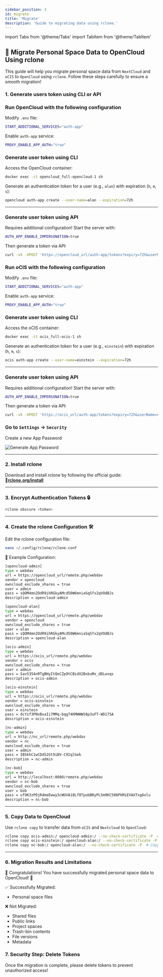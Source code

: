 ```yaml
---
sidebar_position: 3
id: migrate
title: 'Migrate'
description: 'Guide to migrating data using rclone.'
---
```


import Tabs from '@theme/Tabs'
import TabItem from '@theme/TabItem'

## 🚀 Migrate Personal Space Data to OpenCloud Using rclone

This guide will help you migrate personal space data from `NextCloud` and `oCIS` to `OpenCloud` using `rclone`. Follow these steps carefully to ensure a smooth migration!

### 1. Generate users token using CLI or API

<Tabs>
<TabItem value="opencloud" label="OpenCloud">

### Run OpenCloud with the following configuration

Modify `.env` file:

```bash
START_ADDITIONAL_SERVICES="auth-app"
```

Enable `auth-app` service:

```bash
PROXY_ENABLE_APP_AUTH="true"
```

### Generate user token using CLI

Access the OpenCloud container:

```bash
docker exec -it opencloud_full-opencloud-1 sh
```

Generate an authentication token for a user (e.g., `alan`) with expiration (`h`, `m`, `s`):

```bash
opencloud auth-app create --user-name=alan --expiration=72h
```

---

### Generate user token using API

Requires additional configuration! Start the server with:

```bash
AUTH_APP_ENABLE_IMPERSONATION=true
```

Then generate a token via API:

```bash
curl -vk -XPOST 'https://opencloud_url/auth-app/tokens?expiry=72h&userName=alan' -uadmin:admin
```

</TabItem>

<TabItem value="ocis" label="oCIS">

### Run oCIS with the following configuration

Modify `.env` file:

```bash
START_ADDITIONAL_SERVICES="auth-app"
```

Enable `auth-app` service:

```bash
PROXY_ENABLE_APP_AUTH="true"
```

### Generate user token using CLI

Access the oCIS container:

```bash
docker exec -it ocis_full-ocis-1 sh
```

Generate an authentication token for a user (e.g., `einstein`) with expiration (`h`, `m`, `s`):

```bash
ocis auth-app create --user-name=einstein --expiration=72h
```

---

### Generate user token using API

Requires additional configuration! Start the server with:

```bash
AUTH_APP_ENABLE_IMPERSONATION=true
```

Then generate a token via API:

```bash
curl -vk -XPOST 'https://ocis_url/auth-app/tokens?expiry=72h&userName=einstein' -uadmin:admin
```

</TabItem>

<TabItem value="nc" label="Nextcloud">

### Go to `Settings` → `Security`

Create a new App Password

![Generate App Password](./img/generate-pass-nc.png)

</TabItem>
</Tabs>

---

### 2. Install rclone

Download and install rclone by following the official guide: 🔗[**rclone.org/install**](https://rclone.org/install/)

---

### 3. Encrypt Authentication Tokens 🔒

```bash
rclone obscure <token>
```

---

### 4. Create the rclone Configuration 🛠️

Edit the rclone configuration file:

```bash
nano ~/.config/rclone/rclone.conf
```

📌 Example Configuration:

```bash
[opencloud-admin]
type = webdav
url = https://opencloud_url/remote.php/webdav
vendor = opencloud
owncloud_exclude_shares = true
user = admin
pass = sQOM4mn2DdR9ihRGkyAMcd50W6mniaSqSfx2qVOdBJs
description = opencloud-admin

[opencloud-alan]
type = webdav
url = https://opencloud_url/remote.php/webdav
vendor = opencloud
owncloud_exclude_shares = true
user = alan
pass = sQOM4mn2DdR9ihRGkyAMcd50W6mniaSqSfx2qVOdBJs
description = opencloud-alan

[ocis-admin]
type = webdav
url = https://ocis_url/remote.php/webdav
vendor = ocis
owncloud_exclude_shares = true
user = admin
pass = Sav5354nRTgBHyItQeCZp9tCBidX2BxbuMx_dDLwxqs
description = ocis-admin

[ocis-einstein]
type = webdav
url = https://ocis_url/remote.php/webdav
vendor = ocis-einstein
owncloud_exclude_shares = true
user = einstein
pass = dcYsf3PNvBxaIi7MMq-bqg74KMWWWS8p3uFT-WD17SA
description = ocis-einstein

[nc-admin]
type = webdav
url = http://nc_url/remote.php/webdav
vendor = nc
owncloud_exclude_shares = true
user = admin
pass = IBSkhC1wCDdS2Gt9iBV-C9IqlGek
description = nc-admin

[nc-bob]
type = webdav
url = http://localhost:8080/remote.php/webdav
vendor = nc-bob
owncloud_exclude_shares = true
user = bob
pass = ufOK3zPDjR4meEwwy3cWUVA18Lf8TpubBRyPL5m9KC508PkMiEVAXTxg6olu
description = nc-bob

```

---

### 5. Copy Data to OpenCloud

Use `rclone copy` to transfer data from `oCIS` and `Nextcloud` to `OpenCloud`:

```bash
rclone copy ocis-admin:/ opencloud-admin:/ --no-check-certificate -P  # Copy oCIS admin personal space to OpenCloud admin space
rclone copy ocis-einstein:/ opencloud-alan:/ --no-check-certificate -P  # Copy oCIS bob's personal space to OpenCloud admin space
rclone copy nc-bob:/ opencloud-alan:/ --no-check-certificate -P  # Copy Nextcloud admin personal space to OpenCloud admin space

```

---

### 6. Migration Results and Limitations

🎉 Congratulations! You have successfully migrated personal space data to OpenCloud! 🚀

✅ Successfully Migrated:

- Personal space files

❌ Not Migrated:

- Shared files
- Public links
- Project spaces
- Trash-bin contents
- File versions
- Metadata

### 7. Security Step: Delete Tokens

Once the migration is complete, please delete tokens to prevent unauthorized access!
